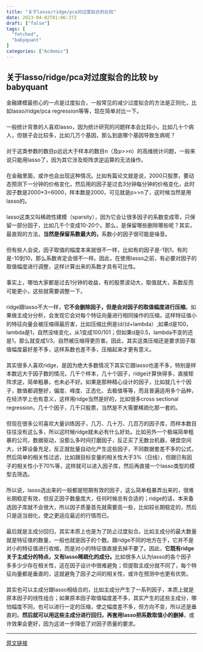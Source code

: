```yaml
---
title: "关于lasso/ridge/pca对过度拟合的比较"
date: 2023-04-02T01:06:37Z
draft: ["false"]
tags: [
  "fetched",
  "babyquant"
]
categories: ["Acdemic"]
---
```

关于lasso/ridge/pca对过度拟合的比较 by babyquant
------
<div class="Post-RichTextContainer"><style data-emotion-css="1yuhvjn">.css-1yuhvjn{margin-top:16px;}</style><div class="css-1yuhvjn"><style data-emotion-css="376mun">.css-376mun{position:relative;display:inline;}</style><div class="css-376mun"><style data-emotion-css="1hhle02">.css-1hhle02 .FileLinkCard{-webkit-align-items:center;-webkit-box-align:center;-ms-flex-align:center;align-items:center;background-color:rgba(246,246,246,0.88);border-radius:12px;box-sizing:border-box;display:-webkit-box;display:-webkit-flex;display:-ms-flexbox;display:flex;margin:1em auto;max-width:100%;overflow:hidden;padding:12px;position:relative;width:390px;}.css-1hhle02 .FileLinkCard-icon{-webkit-flex-shrink:0;-ms-flex-negative:0;flex-shrink:0;height:30px;width:30px;}.css-1hhle02 .FileLinkCard-info{margin-left:12px;}.css-1hhle02 .FileLinkCard-name{color:#121212;font-size:15px;font-weight:500;line-height:21px;display:-webkit-box;text-overflow:ellipsis;overflow:hidden;-webkit-box-orient:vertical;-webkit-line-clamp:2;}.css-1hhle02 .FileLinkCard-meta{color:#999999;font-size:12px;display:-webkit-box;display:-webkit-flex;display:-ms-flexbox;display:flex;line-height:14px;margin-top:5px;}.css-1hhle02 .FileLinkCard-source{white-space:pre;}.css-1hhle02 img[data-uncomfortable]{content:url(data:image/svg+xml,%3Csvg%20xmlns%3D%22http%3A%2F%2Fwww.w3.org%2F2000%2Fsvg%22%20viewBox%3D%220%200%20344.88888888888886%20194%22%3E%3CforeignObject%20width%3D%22344.88888888888886%22%20height%3D%22194%22%3E%0A%20%20%20%20%20%20%3Cdiv%20xmlns%3D%22http%3A%2F%2Fwww.w3.org%2F1999%2Fxhtml%22%20style%3D%22font-size%3A%2013px%3B%20font-family%3A%20-apple-system%2C%20BlinkMacSystemFont%2C%20Microsoft%20YaHei%2C%20sans-serif%3B%20color%3A%20%23fff%3B%20width%3A100%25%3B%20height%3A194px%3B%22%3E%0A%20%20%20%20%20%20%20%20%3Cdiv%20style%3D%22display%3A%20flex%3B%20flex-direction%3A%20column%3B%20align-items%3A%20center%3B%20justify-content%3A%20center%3B%20height%3A%20100%25%3B%22%3E%0A%20%20%20%20%20%20%20%20%20%20%3Csvg%20xmlns%3D%22http%3A%2F%2Fwww.w3.org%2F2000%2Fsvg%22%20width%3D%2218%22%20height%3D%2218%22%20viewBox%3D%220%200%2016%2016%22%20fill%3D%22currentColor%22%3E%3Cpath%20d%3D%22M8%203.65a7%207%200%2000-1.353.128.65.65%200%2011-.25-1.275A8.3%208.3%200%20018%202.35c2.387%200%204.172.954%205.357%202.125C14.511%205.615%2015.15%207.022%2015.15%208c0%20.621-.257%201.391-.699%202.134a7.076%207.076%200%2001-1.403%201.68l.495.46a.65.65%200%2011-.886.951l-.998-.929a.645.645%200%2001-.104-.097L9.73%2010.501a.647.647%200%2001-.29.301%203.15%203.15%200%2001-4.313-4.094.647.647%200%2001.234-.275L3.908%205.08a5.774%205.774%200%2000-1.283%201.522C2.282%207.198%202.15%207.707%202.15%208c0%20.522.41%201.616%201.407%202.6.965.954%202.43%201.75%204.443%201.75.468%200%20.905-.043%201.311-.12a.65.65%200%2001.243%201.277A8.322%208.322%200%20018%2013.65c-2.387%200-4.172-.954-5.357-2.125C1.49%2010.385.85%208.978.85%208c0-.598.238-1.333.648-2.046A7.054%207.054%200%20012.95%204.188l-.547-.509a.65.65%200%2011.886-.951l8.8%208.194a5.793%205.793%200%20001.244-1.453c.372-.624.516-1.163.516-1.469%200-.522-.41-1.616-1.407-2.6-.965-.954-2.43-1.75-4.443-1.75zM6.29%207.296a1.85%201.85%200%20002.534%202.36l-2.535-2.36zM8%204.85a.65.65%200%20100%201.3%201.85%201.85%200%20011.843%201.694.65.65%200%20101.296-.11A3.15%203.15%200%20008%204.85z%22%20fill-rule%3D%22evenodd%22%20clip-rule%3D%22evenodd%22%3E%3C%2Fpath%3E%3C%2Fsvg%3E%0A%20%20%20%20%20%20%20%20%20%20%3Cdiv%20style%3D%22margin%3A%20.6em%200%201.2em%22%3E%E8%AF%A5%E5%9B%BE%E7%89%87%E6%9C%89%E5%8F%AF%E8%83%BD%E4%BC%9A%E5%BC%95%E8%B5%B7%E4%B8%8D%E9%80%82%3C%2Fdiv%3E%0A%20%20%20%20%20%20%20%20%20%20%3Cbutton%20style%3D%22padding%3A%204px%201em%3B%20font-size%3A%201.1em%3B%20color%3A%20inherit%3B%20background%3A%20none%3B%20border%3A%201px%20solid%20rgba%28255%2C255%2C255%2C.5%29%3B%20border-radius%3A%209999px%3B%22%3E%E7%BB%A7%E7%BB%AD%E6%9F%A5%E7%9C%8B%3C%2Fbutton%3E%0A%20%20%20%20%20%20%20%20%3C%2Fdiv%3E%0A%20%20%20%20%20%20%3C%2Fdiv%3E%0A%20%20%20%20%3C%2FforeignObject%3E%3C%2Fsvg%3E);width:100%;height:194px;background:url(https://pic1.zhimg.com/v2-cf70d0759d787c70091857151c1cad4a.jpeg) no-repeat rgba(191,191,191,0.7);background-size:cover;cursor:pointer!important;}</style><style data-emotion-css="1wr1m8">.css-1wr1m8 .LinkCard.new{position:relative;display:-webkit-box;display:-webkit-flex;display:-ms-flexbox;display:flex;box-sizing:border-box;-webkit-flex-direction:row;-ms-flex-direction:row;flex-direction:row;-webkit-align-items:center;-webkit-box-align:center;-ms-flex-align:center;align-items:center;width:390px;min-height:84px;border-radius:8px;max-width:100%;overflow:hidden;margin:16px auto;padding:12px 12px 9px 12px;background-color:#F6F6F6;}.css-1wr1m8 .LinkCard.new,.css-1wr1m8 .LinkCard.new:hover{-webkit-text-decoration:none;text-decoration:none;border:none !important;color:inherit !important;}.css-1wr1m8 .LinkCard.new .LinkCard-contents{display:block;-webkit-flex:1 1 auto;-ms-flex:1 1 auto;flex:1 1 auto;position:relative;}.css-1wr1m8 .LinkCard.new .LinkCard-contents .loading{height:14px;background:#EBEBEB;border-radius:7px;}.css-1wr1m8 .LinkCard.new .LinkCard-contents.withTitle{margin-bottom:3px;}.css-1wr1m8 .LinkCard.new .LinkCard-title{display:-webkit-box;font-size:15px;font-weight:500;line-height:1.4;margin-bottom:2px;color:#121212;text-overflow:ellipsis;overflow:hidden;-webkit-box-orient:vertical;-webkit-line-clamp:1;}.css-1wr1m8 .LinkCard.new .LinkCard-title.two-line{line-height:20px;display:-webkit-box;text-overflow:ellipsis;overflow:hidden;-webkit-box-orient:vertical;-webkit-line-clamp:2;}.css-1wr1m8 .LinkCard.new .LinkCard-title.loading{margin-bottom:8px;width:80%;}.css-1wr1m8 .LinkCard.new .LinkCard-title.loading.withTitle{margin-bottom:6px;}.css-1wr1m8 .LinkCard.new .LinkCard-title.loadingTitle{margin-bottom:5px;}.css-1wr1m8 .LinkCard.new .LinkCard-excerpt{display:-webkit-box;text-overflow:ellipsis;font-size:13px;line-height:18px;color:#999999;margin-bottom:4px;overflow:hidden;-webkit-box-orient:vertical;-webkit-line-clamp:1;}.css-1wr1m8 .LinkCard.new .LinkCard-excerpt .LinkCard-author{color:#444444;}.css-1wr1m8 .LinkCard.new .LinkCard-desc{display:-webkit-box;font-size:13px;height:18px;line-height:18px;color:#999999;word-break:break-all;text-overflow:ellipsis;overflow:hidden;-webkit-box-orient:vertical;-webkit-line-clamp:1;}.css-1wr1m8 .LinkCard.new .LinkCard-desc .LinkCard-tag,.css-1wr1m8 .LinkCard.new .LinkCard-desc .tag{display:inline-block;font-size:11px;margin-left:8px;padding:0 4px;border-radius:3px;background:rgba(211,211,211,0.3);}.css-1wr1m8 .LinkCard.new .LinkCard-desc.loading{width:40%;}.css-1wr1m8 .LinkCard.new .LinkCard-desc svg{margin-right:2px;}.css-1wr1m8 .LinkCard.new .LinkCard-image{-webkit-flex:0 0 auto;-ms-flex:0 0 auto;flex:0 0 auto;background-color:#EBEBEB;background-size:cover;background-position:center;position:relative;display:block;width:60px;height:60px;margin-left:20px;object-fit:cover;border-radius:inherit;overflow:hidden;}.css-1wr1m8 .LinkCard.new .LinkCard-image.LinkCard-image--default{display:-webkit-box;display:-webkit-flex;display:-ms-flexbox;display:flex;-webkit-align-items:center;-webkit-box-align:center;-ms-flex-align:center;align-items:center;-webkit-box-pack:center;-webkit-justify-content:center;-ms-flex-pack:center;justify-content:center;background-color:#EBEBEB;color:#D3D3D3;}.css-1wr1m8 .LinkCard.new .LinkCard-image.LinkCard-image--default svg{color:#999999;}.css-1wr1m8 .LinkCard.new .LinkCard-image img{width:100%;height:100%;object-fit:cover;}.css-1wr1m8 .LinkCard.new .LinkCard-image .LinkCard-image--video{display:-webkit-box;display:-webkit-flex;display:-ms-flexbox;display:flex;-webkit-align-items:center;-webkit-box-align:center;-ms-flex-align:center;align-items:center;-webkit-box-pack:center;-webkit-justify-content:center;-ms-flex-pack:center;justify-content:center;position:absolute;top:50%;left:50%;-webkit-transform:translateX(-50%) translateY(-50%);-ms-transform:translateX(-50%) translateY(-50%);transform:translateX(-50%) translateY(-50%);width:24px;height:24px;border-radius:12px;background:rgba(255,255,255,0.9);pointer-events:none;}.css-1wr1m8 .LinkCard.new .LinkCard-image .LinkCard-image--video svg{color:#444444;}.css-1wr1m8 .LinkCard.new .LinkCard-richText .text{color:#444444;}.css-1wr1m8 .LinkCard.new .LinkCard-richText .bold{font-weight:600;}.css-1wr1m8 .LinkCard.new .LinkCard-richText .tag{margin-left:4px;}.css-1wr1m8 .LinkCard.old{position:relative;display:block;margin:1em auto;width:390px;box-sizing:border-box;border-radius:12px;max-width:100%;overflow:hidden;}.css-1wr1m8 .LinkCard.old,.css-1wr1m8 .LinkCard.old:hover{-webkit-text-decoration:none;text-decoration:none;border:none !important;color:inherit !important;}.css-1wr1m8 .LinkCard-ecommerceLoadingCard{position:relative;display:-webkit-box;display:-webkit-flex;display:-ms-flexbox;display:flex;-webkit-align-items:center;-webkit-box-align:center;-ms-flex-align:center;align-items:center;-webkit-box-pack:justify;-webkit-justify-content:space-between;-ms-flex-pack:justify;justify-content:space-between;padding:12px;border-radius:inherit;height:80px;box-sizing:border-box;background:rgba(246,246,246,0.88);color:#D3D3D3;}.css-1wr1m8 .LinkCard-ecommerceLoadingCardAvatarWrapper{width:60px;height:60px;background:#EBEBEB;display:-webkit-box;display:-webkit-flex;display:-ms-flexbox;display:flex;-webkit-align-items:center;-webkit-box-align:center;-ms-flex-align:center;align-items:center;-webkit-box-pack:center;-webkit-justify-content:center;-ms-flex-pack:center;justify-content:center;border-radius:6px;margin-right:10px;}.css-1wr1m8 .LinkCard-ecommerceLoadingCardNetwork{width:20px;height:20px;}.css-1wr1m8 .LinkCard-ecommerceLoadingCardLoadingbar{height:60px;-webkit-flex:1;-ms-flex:1;flex:1;display:-webkit-box;display:-webkit-flex;display:-ms-flexbox;display:flex;-webkit-flex-direction:column;-ms-flex-direction:column;flex-direction:column;}.css-1wr1m8 .LinkCard-ecommerceLoadingCardLoadingbar span{height:16px;display:inline-block;background:#EBEBEB;}.css-1wr1m8 .LinkCard-ecommerceLoadingCardLoadingbar span:nth-of-type(1){width:60px;margin-bottom:4px;}.css-1wr1m8 .LinkCard-ecommerceLoadingCardLoadingbar span:nth-of-type(2){width:127px;}</style><style data-emotion-css="1dnyyvy">.css-1dnyyvy .LinkCard.old{position:relative;display:block;margin:1em auto;width:390px;box-sizing:border-box;border-radius:12px;max-width:100%;overflow:hidden;}.css-1dnyyvy .LinkCard.old,.css-1dnyyvy .LinkCard.old:hover{-webkit-text-decoration:none;text-decoration:none;border:none !important;color:inherit !important;}.css-1dnyyvy .LinkCard-ecommerceLoadingCard{position:relative;display:-webkit-box;display:-webkit-flex;display:-ms-flexbox;display:flex;-webkit-align-items:center;-webkit-box-align:center;-ms-flex-align:center;align-items:center;-webkit-box-pack:justify;-webkit-justify-content:space-between;-ms-flex-pack:justify;justify-content:space-between;padding:12px;border-radius:inherit;height:80px;box-sizing:border-box;background:rgba(246,246,246,0.88);color:#D3D3D3;}.css-1dnyyvy .LinkCard-ecommerceLoadingCardAvatarWrapper{width:60px;height:60px;background:#EBEBEB;display:-webkit-box;display:-webkit-flex;display:-ms-flexbox;display:flex;-webkit-align-items:center;-webkit-box-align:center;-ms-flex-align:center;align-items:center;-webkit-box-pack:center;-webkit-justify-content:center;-ms-flex-pack:center;justify-content:center;border-radius:6px;margin-right:10px;}.css-1dnyyvy .LinkCard-ecommerceLoadingCardNetwork{width:20px;height:20px;}.css-1dnyyvy .LinkCard-ecommerceLoadingCardLoadingbar{height:60px;-webkit-flex:1;-ms-flex:1;flex:1;display:-webkit-box;display:-webkit-flex;display:-ms-flexbox;display:flex;-webkit-flex-direction:column;-ms-flex-direction:column;flex-direction:column;}.css-1dnyyvy .LinkCard-ecommerceLoadingCardLoadingbar span{height:16px;display:inline-block;background:#EBEBEB;}.css-1dnyyvy .LinkCard-ecommerceLoadingCardLoadingbar span:nth-of-type(1){width:60px;margin-bottom:4px;}.css-1dnyyvy .LinkCard-ecommerceLoadingCardLoadingbar span:nth-of-type(2){width:127px;}.css-1dnyyvy .LinkCard.new{position:relative;display:-webkit-box;display:-webkit-flex;display:-ms-flexbox;display:flex;box-sizing:border-box;-webkit-flex-direction:row;-ms-flex-direction:row;flex-direction:row;-webkit-align-items:center;-webkit-box-align:center;-ms-flex-align:center;align-items:center;width:390px;min-height:84px;border-radius:8px;max-width:100%;overflow:hidden;margin:16px auto;padding:12px 12px 9px 12px;background-color:#F6F6F6;}.css-1dnyyvy .LinkCard.new,.css-1dnyyvy .LinkCard.new:hover{-webkit-text-decoration:none;text-decoration:none;border:none !important;color:inherit !important;}.css-1dnyyvy .LinkCard.new .LinkCard-contents{display:block;-webkit-flex:1 1 auto;-ms-flex:1 1 auto;flex:1 1 auto;position:relative;}.css-1dnyyvy .LinkCard.new .LinkCard-contents .loading{height:14px;background:#EBEBEB;border-radius:7px;}.css-1dnyyvy .LinkCard.new .LinkCard-contents.withTitle{margin-bottom:3px;}.css-1dnyyvy .LinkCard.new .LinkCard-title{display:-webkit-box;font-size:15px;font-weight:500;line-height:1.4;margin-bottom:2px;color:#121212;text-overflow:ellipsis;overflow:hidden;-webkit-box-orient:vertical;-webkit-line-clamp:1;}.css-1dnyyvy .LinkCard.new .LinkCard-title.two-line{line-height:20px;display:-webkit-box;text-overflow:ellipsis;overflow:hidden;-webkit-box-orient:vertical;-webkit-line-clamp:2;}.css-1dnyyvy .LinkCard.new .LinkCard-title.loading{margin-bottom:8px;width:80%;}.css-1dnyyvy .LinkCard.new .LinkCard-title.loading.withTitle{margin-bottom:6px;}.css-1dnyyvy .LinkCard.new .LinkCard-title.loadingTitle{margin-bottom:5px;}.css-1dnyyvy .LinkCard.new .LinkCard-excerpt{display:-webkit-box;text-overflow:ellipsis;font-size:13px;line-height:18px;color:#999999;margin-bottom:4px;overflow:hidden;-webkit-box-orient:vertical;-webkit-line-clamp:1;}.css-1dnyyvy .LinkCard.new .LinkCard-excerpt .LinkCard-author{color:#444444;}.css-1dnyyvy .LinkCard.new .LinkCard-desc{display:-webkit-box;font-size:13px;height:18px;line-height:18px;color:#999999;word-break:break-all;text-overflow:ellipsis;overflow:hidden;-webkit-box-orient:vertical;-webkit-line-clamp:1;}.css-1dnyyvy .LinkCard.new .LinkCard-desc .LinkCard-tag,.css-1dnyyvy .LinkCard.new .LinkCard-desc .tag{display:inline-block;font-size:11px;margin-left:8px;padding:0 4px;border-radius:3px;background:rgba(211,211,211,0.3);}.css-1dnyyvy .LinkCard.new .LinkCard-desc.loading{width:40%;}.css-1dnyyvy .LinkCard.new .LinkCard-desc svg{margin-right:2px;}.css-1dnyyvy .LinkCard.new .LinkCard-image{-webkit-flex:0 0 auto;-ms-flex:0 0 auto;flex:0 0 auto;background-color:#EBEBEB;background-size:cover;background-position:center;position:relative;display:block;width:60px;height:60px;margin-left:20px;object-fit:cover;border-radius:inherit;overflow:hidden;}.css-1dnyyvy .LinkCard.new .LinkCard-image.LinkCard-image--default{display:-webkit-box;display:-webkit-flex;display:-ms-flexbox;display:flex;-webkit-align-items:center;-webkit-box-align:center;-ms-flex-align:center;align-items:center;-webkit-box-pack:center;-webkit-justify-content:center;-ms-flex-pack:center;justify-content:center;background-color:#EBEBEB;color:#D3D3D3;}.css-1dnyyvy .LinkCard.new .LinkCard-image.LinkCard-image--default svg{color:#999999;}.css-1dnyyvy .LinkCard.new .LinkCard-image img{width:100%;height:100%;object-fit:cover;}.css-1dnyyvy .LinkCard.new .LinkCard-image .LinkCard-image--video{display:-webkit-box;display:-webkit-flex;display:-ms-flexbox;display:flex;-webkit-align-items:center;-webkit-box-align:center;-ms-flex-align:center;align-items:center;-webkit-box-pack:center;-webkit-justify-content:center;-ms-flex-pack:center;justify-content:center;position:absolute;top:50%;left:50%;-webkit-transform:translateX(-50%) translateY(-50%);-ms-transform:translateX(-50%) translateY(-50%);transform:translateX(-50%) translateY(-50%);width:24px;height:24px;border-radius:12px;background:rgba(255,255,255,0.9);pointer-events:none;}.css-1dnyyvy .LinkCard.new .LinkCard-image .LinkCard-image--video svg{color:#444444;}.css-1dnyyvy .LinkCard.new .LinkCard-richText .text{color:#444444;}.css-1dnyyvy .LinkCard.new .LinkCard-richText .bold{font-weight:600;}.css-1dnyyvy .LinkCard.new .LinkCard-richText .tag{margin-left:4px;}.css-1dnyyvy .FileLinkCard{-webkit-align-items:center;-webkit-box-align:center;-ms-flex-align:center;align-items:center;background-color:rgba(246,246,246,0.88);border-radius:12px;box-sizing:border-box;display:-webkit-box;display:-webkit-flex;display:-ms-flexbox;display:flex;margin:1em auto;max-width:100%;overflow:hidden;padding:12px;position:relative;width:390px;}.css-1dnyyvy .FileLinkCard-icon{-webkit-flex-shrink:0;-ms-flex-negative:0;flex-shrink:0;height:30px;width:30px;}.css-1dnyyvy .FileLinkCard-info{margin-left:12px;}.css-1dnyyvy .FileLinkCard-name{color:#121212;font-size:15px;font-weight:500;line-height:21px;display:-webkit-box;text-overflow:ellipsis;overflow:hidden;-webkit-box-orient:vertical;-webkit-line-clamp:2;}.css-1dnyyvy .FileLinkCard-meta{color:#999999;font-size:12px;display:-webkit-box;display:-webkit-flex;display:-ms-flexbox;display:flex;line-height:14px;margin-top:5px;}.css-1dnyyvy .FileLinkCard-source{white-space:pre;}.css-1dnyyvy img[data-uncomfortable]{content:url(data:image/svg+xml,%3Csvg%20xmlns%3D%22http%3A%2F%2Fwww.w3.org%2F2000%2Fsvg%22%20viewBox%3D%220%200%20344.88888888888886%20194%22%3E%3CforeignObject%20width%3D%22344.88888888888886%22%20height%3D%22194%22%3E%0A%20%20%20%20%20%20%3Cdiv%20xmlns%3D%22http%3A%2F%2Fwww.w3.org%2F1999%2Fxhtml%22%20style%3D%22font-size%3A%2013px%3B%20font-family%3A%20-apple-system%2C%20BlinkMacSystemFont%2C%20Microsoft%20YaHei%2C%20sans-serif%3B%20color%3A%20%23fff%3B%20width%3A100%25%3B%20height%3A194px%3B%22%3E%0A%20%20%20%20%20%20%20%20%3Cdiv%20style%3D%22display%3A%20flex%3B%20flex-direction%3A%20column%3B%20align-items%3A%20center%3B%20justify-content%3A%20center%3B%20height%3A%20100%25%3B%22%3E%0A%20%20%20%20%20%20%20%20%20%20%3Csvg%20xmlns%3D%22http%3A%2F%2Fwww.w3.org%2F2000%2Fsvg%22%20width%3D%2218%22%20height%3D%2218%22%20viewBox%3D%220%200%2016%2016%22%20fill%3D%22currentColor%22%3E%3Cpath%20d%3D%22M8%203.65a7%207%200%2000-1.353.128.65.65%200%2011-.25-1.275A8.3%208.3%200%20018%202.35c2.387%200%204.172.954%205.357%202.125C14.511%205.615%2015.15%207.022%2015.15%208c0%20.621-.257%201.391-.699%202.134a7.076%207.076%200%2001-1.403%201.68l.495.46a.65.65%200%2011-.886.951l-.998-.929a.645.645%200%2001-.104-.097L9.73%2010.501a.647.647%200%2001-.29.301%203.15%203.15%200%2001-4.313-4.094.647.647%200%2001.234-.275L3.908%205.08a5.774%205.774%200%2000-1.283%201.522C2.282%207.198%202.15%207.707%202.15%208c0%20.522.41%201.616%201.407%202.6.965.954%202.43%201.75%204.443%201.75.468%200%20.905-.043%201.311-.12a.65.65%200%2001.243%201.277A8.322%208.322%200%20018%2013.65c-2.387%200-4.172-.954-5.357-2.125C1.49%2010.385.85%208.978.85%208c0-.598.238-1.333.648-2.046A7.054%207.054%200%20012.95%204.188l-.547-.509a.65.65%200%2011.886-.951l8.8%208.194a5.793%205.793%200%20001.244-1.453c.372-.624.516-1.163.516-1.469%200-.522-.41-1.616-1.407-2.6-.965-.954-2.43-1.75-4.443-1.75zM6.29%207.296a1.85%201.85%200%20002.534%202.36l-2.535-2.36zM8%204.85a.65.65%200%20100%201.3%201.85%201.85%200%20011.843%201.694.65.65%200%20101.296-.11A3.15%203.15%200%20008%204.85z%22%20fill-rule%3D%22evenodd%22%20clip-rule%3D%22evenodd%22%3E%3C%2Fpath%3E%3C%2Fsvg%3E%0A%20%20%20%20%20%20%20%20%20%20%3Cdiv%20style%3D%22margin%3A%20.6em%200%201.2em%22%3E%E8%AF%A5%E5%9B%BE%E7%89%87%E6%9C%89%E5%8F%AF%E8%83%BD%E4%BC%9A%E5%BC%95%E8%B5%B7%E4%B8%8D%E9%80%82%3C%2Fdiv%3E%0A%20%20%20%20%20%20%20%20%20%20%3Cbutton%20style%3D%22padding%3A%204px%201em%3B%20font-size%3A%201.1em%3B%20color%3A%20inherit%3B%20background%3A%20none%3B%20border%3A%201px%20solid%20rgba%28255%2C255%2C255%2C.5%29%3B%20border-radius%3A%209999px%3B%22%3E%E7%BB%A7%E7%BB%AD%E6%9F%A5%E7%9C%8B%3C%2Fbutton%3E%0A%20%20%20%20%20%20%20%20%3C%2Fdiv%3E%0A%20%20%20%20%20%20%3C%2Fdiv%3E%0A%20%20%20%20%3C%2FforeignObject%3E%3C%2Fsvg%3E);width:100%;height:194px;background:url(https://pic1.zhimg.com/v2-cf70d0759d787c70091857151c1cad4a.jpeg) no-repeat rgba(191,191,191,0.7);background-size:cover;cursor:pointer!important;}</style><style data-emotion-css="1g0fqss animation-1yvu044">.css-1g0fqss{word-break:break-word;line-height:1.6;}.css-1g0fqss > [data-first-child]{margin-top:0;}.css-1g0fqss > :last-child{margin-bottom:0;}.css-1g0fqss h1,.css-1g0fqss h2{clear:left;margin-top:calc((1.4em * 2) / 1.2);margin-bottom:calc(1.4em / 1.2);font-size:1.2em;line-height:1.5;font-weight:600;}.css-1g0fqss h3,.css-1g0fqss h4,.css-1g0fqss h5,.css-1g0fqss h6{clear:left;margin-top:calc((1.4em * 1.5) / 1.1);margin-bottom:calc(1.4em / 1.1);font-size:1.1em;line-height:1.5;font-weight:600;}.css-1g0fqss u{-webkit-text-decoration:none;text-decoration:none;border-bottom:1px solid #444444;}.css-1g0fqss b{font-weight:600;}.css-1g0fqss sup{font-size:0.8em;}.css-1g0fqss sup[data-draft-type='reference']{color:#175199;}.css-1g0fqss a:focus{outline:none;-webkit-transition:box-shadow 0.3s;transition:box-shadow 0.3s;}html[data-focus-visible] .css-1g0fqss a:focus{box-shadow:0 0 0 2px #FFFFFF,0 0 0 4px rgba(5,109,232,0.3);}.css-1g0fqss a.ztext-link,.css-1g0fqss a.internal,.css-1g0fqss a.external{-webkit-text-decoration:none;text-decoration:none;cursor:pointer;border-bottom:1px solid #808080;}.css-1g0fqss a.ztext-link:hover,.css-1g0fqss a.internal:hover,.css-1g0fqss a.external:hover{color:#175199;border-bottom:1px solid #175199;}.css-1g0fqss a.ztext-link > .ellipsis::after,.css-1g0fqss a.internal > .ellipsis::after,.css-1g0fqss a.external > .ellipsis::after{content:'...';}.css-1g0fqss a.ztext-link > .invisible,.css-1g0fqss a.internal > .invisible,.css-1g0fqss a.external > .invisible{font:0/0 a;color:transparent;text-shadow:none;background-color:transparent;}.css-1g0fqss a.ztext-link u,.css-1g0fqss a.internal u,.css-1g0fqss a.external u{border:none;}.css-1g0fqss a.member_mention{color:#175199;}.css-1g0fqss a.member_mention:hover{border-bottom:1px solid #175199;}.css-1g0fqss a.UserLink-link{color:#175199;}.css-1g0fqss a.UserLink-link:hover{border-bottom:1px solid #175199;}.css-1g0fqss p{margin:1.4em 0;}.css-1g0fqss p.ztext-empty-paragraph{margin:calc((2.8em- (1.4em * 2 + 1.6em)) / 2) 0;}.css-1g0fqss p.ztext-empty-paragraph + .ztext-empty-paragraph{margin:1.4em 0;}.css-1g0fqss hr{margin:4em auto;width:240px;max-width:100%;border:none;border-top:1px solid #D3D3D3;}.css-1g0fqss img[eeimg]{max-width:100%;vertical-align:middle;}.css-1g0fqss img[eeimg="1"]{margin:0 3px;max-width:calc(100% - 6px);display:inline-block;}.css-1g0fqss img[eeimg="2"]{margin:1.4em auto;display:block;}.css-1g0fqss blockquote{margin:1.4em 0;padding-left:1em;color:#646464;border-left:3px solid #D3D3D3;}.css-1g0fqss ol,.css-1g0fqss ul{margin:1.4em 0;padding:0;width:100%;}.css-1g0fqss ol ol,.css-1g0fqss ul ol,.css-1g0fqss ol ul,.css-1g0fqss ul ul{margin:0;}.css-1g0fqss ol li::before,.css-1g0fqss ul li::before{width:1em;}.css-1g0fqss ol > ol,.css-1g0fqss ul > ol,.css-1g0fqss ol > ul,.css-1g0fqss ul > ul{display:table-row;}.css-1g0fqss ol > ol::before,.css-1g0fqss ul > ol::before,.css-1g0fqss ol > ul::before,.css-1g0fqss ul > ul::before{display:table-cell;content:'';}.css-1g0fqss ul{display:table;}.css-1g0fqss ul>li{display:table-row;list-style:none;}.css-1g0fqss ul>li::before{display:table-cell;content:'•  ';white-space:pre;}.css-1g0fqss ol{display:table;counter-reset:ol;}.css-1g0fqss ol > li{display:table-row;list-style:none;}.css-1g0fqss ol > li::before{display:table-cell;text-align:right;counter-increment:ol;content:counter(ol) '. ';white-space:pre;}.css-1g0fqss ol ol{counter-reset:ol2;}.css-1g0fqss ol ol li::before{counter-increment:ol2;content:counter(ol2) '. ';}.css-1g0fqss ol ol ol{counter-reset:ol3;}.css-1g0fqss ol ol ol li::before{counter-increment:ol3;content:counter(ol3) '. ';}.css-1g0fqss ol ol ol ol{counter-reset:ol4;}.css-1g0fqss ol ol ol ol li::before{counter-increment:ol4;content:counter(ol4) '. ';}.css-1g0fqss figure{margin:1.4em 0;}.css-1g0fqss figure .content_image,.css-1g0fqss figure .origin_image{margin:0 auto;}.css-1g0fqss figure figcaption{margin-top:calc(0.6em / 0.9);padding:0 1em;font-size:0.9em;line-height:1.5;text-align:center;color:#999999;}.css-1g0fqss figure + figure{margin-top:calc(1.4em * 1.6);}.css-1g0fqss figure[data-size='small'],.css-1g0fqss figure:not([data-size]) > [data-size='small']{clear:both;}.css-1g0fqss figure[data-size='left'],.css-1g0fqss figure:not([data-size]) > [data-size='left']{float:left;margin:0 20px 20px 0;max-width:33%;}.css-1g0fqss figure[data-size='right'],.css-1g0fqss figure:not([data-size]) > [data-size='right']{float:right;margin:0 0 20px 20px;max-width:33%;}.css-1g0fqss figure[data-size='collapse']{margin-bottom:0;}.css-1g0fqss figure[data-size='collapse'] + figure{margin-top:0;}.css-1g0fqss .content_image,.css-1g0fqss .origin_image{display:block;max-width:100%;height:auto;margin:1.4em auto;}.css-1g0fqss .content_image[data-size='small'],.css-1g0fqss .origin_image[data-size='small']{max-width:40%;}.css-1g0fqss .content_image.zh-lightbox-thumb,.css-1g0fqss .origin_image.zh-lightbox-thumb{cursor:-webkit-zoom-in;cursor:-moz-zoom-in;cursor:zoom-in;}.css-1g0fqss code{margin:0 2px;padding:3px 4px;border-radius:3px;font-family:Menlo,Monaco,Consolas,'Andale Mono','lucida console','Courier New',monospace;font-size:0.9em;background-color:#F6F6F6;}.css-1g0fqss pre{margin:1.4em 0;padding:calc(0.8em / 0.9);font-size:0.9em;word-break:initial;word-wrap:initial;white-space:pre;overflow:auto;-webkit-overflow-scrolling:touch;background:#F6F6F6;border-radius:4px;}.css-1g0fqss pre code{margin:0;padding:0;font-size:inherit;border-radius:0;background-color:inherit;}.css-1g0fqss li pre{white-space:pre-wrap;}.css-1g0fqss table[data-draft-type='table']{border-collapse:collapse;font-size:15px;margin:1.4em auto;max-width:100%;table-layout:fixed;text-align:left;width:100%;}.css-1g0fqss table[data-draft-type='table'][data-size='small']{min-width:260px;width:40%;}.css-1g0fqss table[data-draft-type='table'][data-row-style='striped'] tr:nth-of-type(2n + 1){background:#F6F6F6;}.css-1g0fqss table[data-draft-type='table'] td,.css-1g0fqss table[data-draft-type='table'] th{border:1px solid #D3D3D3;line-height:24px;height:24px;padding:3px 12px;}.css-1g0fqss table[data-draft-type='table'] th{background:#EBEBEB;color:#121212;font-weight:500;}.css-1g0fqss .video-box,.css-1g0fqss .link-box{position:relative;display:-webkit-box;display:-webkit-flex;display:-ms-flexbox;display:flex;-webkit-box-pack:justify;-webkit-justify-content:space-between;-ms-flex-pack:justify;justify-content:space-between;margin:1.4em 0;overflow:auto;white-space:normal;cursor:pointer;border:solid 1px #EBEBEB;border-radius:4px;}.css-1g0fqss .lazy[data-lazy-status]{background-color:#F6F6F6;}.css-1g0fqss .lazy[data-lazy-status="ok"]{background-color:transparent;-webkit-animation:animation-1yvu044 0.5s ease-in;animation:animation-1yvu044 0.5s ease-in;}.css-1g0fqss .highlight{margin:1em 0;}.css-1g0fqss .highlight pre{margin:0;}.css-1g0fqss .highlight .hll{background-color:#FDFDFD;}.css-1g0fqss .highlight .c{font-style:italic;color:#999999;}.css-1g0fqss .highlight .err{color:#F1403C;}.css-1g0fqss .highlight .k{font-weight:600;}.css-1g0fqss .highlight .o{font-weight:600;}.css-1g0fqss .highlight .cm{font-style:italic;color:#999999;}.css-1g0fqss .highlight .cp{font-weight:600;color:#999999;}.css-1g0fqss .highlight .c1{font-style:italic;color:#999999;}.css-1g0fqss .highlight .cs{font-style:italic;font-weight:600;color:#999999;}.css-1g0fqss .highlight .gd{color:#FF3366;}.css-1g0fqss .highlight .ge{font-style:italic;}.css-1g0fqss .highlight .gr{color:#F1403C;}.css-1g0fqss .highlight .gh{color:#999999;}.css-1g0fqss .highlight .gi{color:#12b370;}.css-1g0fqss .highlight .go{color:#808080;}.css-1g0fqss .highlight .gp{color:#646464;}.css-1g0fqss .highlight .gs{font-weight:600;}.css-1g0fqss .highlight .gu{color:#999999;}.css-1g0fqss .highlight .gt{color:#F1403C;}.css-1g0fqss .highlight .kc{font-weight:600;}.css-1g0fqss .highlight .kd{font-weight:600;}.css-1g0fqss .highlight .kn{font-weight:600;}.css-1g0fqss .highlight .kp{font-weight:600;}.css-1g0fqss .highlight .kr{font-weight:600;}.css-1g0fqss .highlight .kt{font-weight:600;color:#175199;}.css-1g0fqss .highlight .m{color:#056DE8;}.css-1g0fqss .highlight .s{color:#F1403C;}.css-1g0fqss .highlight .na{color:#056DE8;}.css-1g0fqss .highlight .nb{color:#056DE8;}.css-1g0fqss .highlight .nc{font-weight:600;color:#175199;}.css-1g0fqss .highlight .no{color:#056DE8;}.css-1g0fqss .highlight .ni{color:#5555DD;}.css-1g0fqss .highlight .ne{font-weight:600;color:#F1403C;}.css-1g0fqss .highlight .nf{font-weight:600;color:#F1403C;}.css-1g0fqss .highlight .nn{color:#646464;}.css-1g0fqss .highlight .nt{color:#175199;}.css-1g0fqss .highlight .nv{color:#056DE8;}.css-1g0fqss .highlight .ow{font-weight:600;}.css-1g0fqss .highlight .w{color:#BFBFBF;}.css-1g0fqss .highlight .mf{color:#056DE8;}.css-1g0fqss .highlight .mh{color:#056DE8;}.css-1g0fqss .highlight .mi{color:#056DE8;}.css-1g0fqss .highlight .mo{color:#056DE8;}.css-1g0fqss .highlight .sb{color:#F1403C;}.css-1g0fqss .highlight .sc{color:#F1403C;}.css-1g0fqss .highlight .sd{color:#F1403C;}.css-1g0fqss .highlight .s2{color:#F1403C;}.css-1g0fqss .highlight .se{color:#F1403C;}.css-1g0fqss .highlight .sh{color:#F1403C;}.css-1g0fqss .highlight .si{color:#F1403C;}.css-1g0fqss .highlight .sx{color:#F1403C;}.css-1g0fqss .highlight .sr{color:#A5542F;}.css-1g0fqss .highlight .s1{color:#F1403C;}.css-1g0fqss .highlight .ss{color:#F1403C;}.css-1g0fqss .highlight .bp{color:#999999;}.css-1g0fqss .highlight .vc{color:#056DE8;}.css-1g0fqss .highlight .vg{color:#056DE8;}.css-1g0fqss .highlight .vi{color:#056DE8;}.css-1g0fqss .highlight .il{color:#056DE8;}.css-1g0fqss .highlight::-webkit-scrollbar{width:6px;height:6px;}.css-1g0fqss .highlight::-webkit-scrollbar-thumb:horizontal{background-color:rgba(18,18,18,0.5);border-radius:6px;}.css-1g0fqss .highlight::-webkit-scrollbar-thumb:horizontal:hover{background-color:rgba(18,18,18,0.6);}.css-1g0fqss .LinkCard.old{position:relative;display:block;margin:1em auto;width:390px;box-sizing:border-box;border-radius:12px;max-width:100%;overflow:hidden;}.css-1g0fqss .LinkCard.old,.css-1g0fqss .LinkCard.old:hover{-webkit-text-decoration:none;text-decoration:none;border:none !important;color:inherit !important;}.css-1g0fqss .LinkCard-ecommerceLoadingCard{position:relative;display:-webkit-box;display:-webkit-flex;display:-ms-flexbox;display:flex;-webkit-align-items:center;-webkit-box-align:center;-ms-flex-align:center;align-items:center;-webkit-box-pack:justify;-webkit-justify-content:space-between;-ms-flex-pack:justify;justify-content:space-between;padding:12px;border-radius:inherit;height:80px;box-sizing:border-box;background:rgba(246,246,246,0.88);color:#D3D3D3;}.css-1g0fqss .LinkCard-ecommerceLoadingCardAvatarWrapper{width:60px;height:60px;background:#EBEBEB;display:-webkit-box;display:-webkit-flex;display:-ms-flexbox;display:flex;-webkit-align-items:center;-webkit-box-align:center;-ms-flex-align:center;align-items:center;-webkit-box-pack:center;-webkit-justify-content:center;-ms-flex-pack:center;justify-content:center;border-radius:6px;margin-right:10px;}.css-1g0fqss .LinkCard-ecommerceLoadingCardNetwork{width:20px;height:20px;}.css-1g0fqss .LinkCard-ecommerceLoadingCardLoadingbar{height:60px;-webkit-flex:1;-ms-flex:1;flex:1;display:-webkit-box;display:-webkit-flex;display:-ms-flexbox;display:flex;-webkit-flex-direction:column;-ms-flex-direction:column;flex-direction:column;}.css-1g0fqss .LinkCard-ecommerceLoadingCardLoadingbar span{height:16px;display:inline-block;background:#EBEBEB;}.css-1g0fqss .LinkCard-ecommerceLoadingCardLoadingbar span:nth-of-type(1){width:60px;margin-bottom:4px;}.css-1g0fqss .LinkCard-ecommerceLoadingCardLoadingbar span:nth-of-type(2){width:127px;}.css-1g0fqss .LinkCard.new{position:relative;display:-webkit-box;display:-webkit-flex;display:-ms-flexbox;display:flex;box-sizing:border-box;-webkit-flex-direction:row;-ms-flex-direction:row;flex-direction:row;-webkit-align-items:center;-webkit-box-align:center;-ms-flex-align:center;align-items:center;width:390px;min-height:84px;border-radius:8px;max-width:100%;overflow:hidden;margin:16px auto;padding:12px 12px 9px 12px;background-color:#F6F6F6;}.css-1g0fqss .LinkCard.new,.css-1g0fqss .LinkCard.new:hover{-webkit-text-decoration:none;text-decoration:none;border:none !important;color:inherit !important;}.css-1g0fqss .LinkCard.new .LinkCard-contents{display:block;-webkit-flex:1 1 auto;-ms-flex:1 1 auto;flex:1 1 auto;position:relative;}.css-1g0fqss .LinkCard.new .LinkCard-contents .loading{height:14px;background:#EBEBEB;border-radius:7px;}.css-1g0fqss .LinkCard.new .LinkCard-contents.withTitle{margin-bottom:3px;}.css-1g0fqss .LinkCard.new .LinkCard-title{display:-webkit-box;font-size:15px;font-weight:500;line-height:1.4;margin-bottom:2px;color:#121212;text-overflow:ellipsis;overflow:hidden;-webkit-box-orient:vertical;-webkit-line-clamp:1;}.css-1g0fqss .LinkCard.new .LinkCard-title.two-line{line-height:20px;display:-webkit-box;text-overflow:ellipsis;overflow:hidden;-webkit-box-orient:vertical;-webkit-line-clamp:2;}.css-1g0fqss .LinkCard.new .LinkCard-title.loading{margin-bottom:8px;width:80%;}.css-1g0fqss .LinkCard.new .LinkCard-title.loading.withTitle{margin-bottom:6px;}.css-1g0fqss .LinkCard.new .LinkCard-title.loadingTitle{margin-bottom:5px;}.css-1g0fqss .LinkCard.new .LinkCard-excerpt{display:-webkit-box;text-overflow:ellipsis;font-size:13px;line-height:18px;color:#999999;margin-bottom:4px;overflow:hidden;-webkit-box-orient:vertical;-webkit-line-clamp:1;}.css-1g0fqss .LinkCard.new .LinkCard-excerpt .LinkCard-author{color:#444444;}.css-1g0fqss .LinkCard.new .LinkCard-desc{display:-webkit-box;font-size:13px;height:18px;line-height:18px;color:#999999;word-break:break-all;text-overflow:ellipsis;overflow:hidden;-webkit-box-orient:vertical;-webkit-line-clamp:1;}.css-1g0fqss .LinkCard.new .LinkCard-desc .LinkCard-tag,.css-1g0fqss .LinkCard.new .LinkCard-desc .tag{display:inline-block;font-size:11px;margin-left:8px;padding:0 4px;border-radius:3px;background:rgba(211,211,211,0.3);}.css-1g0fqss .LinkCard.new .LinkCard-desc.loading{width:40%;}.css-1g0fqss .LinkCard.new .LinkCard-desc svg{margin-right:2px;}.css-1g0fqss .LinkCard.new .LinkCard-image{-webkit-flex:0 0 auto;-ms-flex:0 0 auto;flex:0 0 auto;background-color:#EBEBEB;background-size:cover;background-position:center;position:relative;display:block;width:60px;height:60px;margin-left:20px;object-fit:cover;border-radius:inherit;overflow:hidden;}.css-1g0fqss .LinkCard.new .LinkCard-image.LinkCard-image--default{display:-webkit-box;display:-webkit-flex;display:-ms-flexbox;display:flex;-webkit-align-items:center;-webkit-box-align:center;-ms-flex-align:center;align-items:center;-webkit-box-pack:center;-webkit-justify-content:center;-ms-flex-pack:center;justify-content:center;background-color:#EBEBEB;color:#D3D3D3;}.css-1g0fqss .LinkCard.new .LinkCard-image.LinkCard-image--default svg{color:#999999;}.css-1g0fqss .LinkCard.new .LinkCard-image img{width:100%;height:100%;object-fit:cover;}.css-1g0fqss .LinkCard.new .LinkCard-image .LinkCard-image--video{display:-webkit-box;display:-webkit-flex;display:-ms-flexbox;display:flex;-webkit-align-items:center;-webkit-box-align:center;-ms-flex-align:center;align-items:center;-webkit-box-pack:center;-webkit-justify-content:center;-ms-flex-pack:center;justify-content:center;position:absolute;top:50%;left:50%;-webkit-transform:translateX(-50%) translateY(-50%);-ms-transform:translateX(-50%) translateY(-50%);transform:translateX(-50%) translateY(-50%);width:24px;height:24px;border-radius:12px;background:rgba(255,255,255,0.9);pointer-events:none;}.css-1g0fqss .LinkCard.new .LinkCard-image .LinkCard-image--video svg{color:#444444;}.css-1g0fqss .LinkCard.new .LinkCard-richText .text{color:#444444;}.css-1g0fqss .LinkCard.new .LinkCard-richText .bold{font-weight:600;}.css-1g0fqss .LinkCard.new .LinkCard-richText .tag{margin-left:4px;}.css-1g0fqss .FileLinkCard{-webkit-align-items:center;-webkit-box-align:center;-ms-flex-align:center;align-items:center;background-color:rgba(246,246,246,0.88);border-radius:12px;box-sizing:border-box;display:-webkit-box;display:-webkit-flex;display:-ms-flexbox;display:flex;margin:1em auto;max-width:100%;overflow:hidden;padding:12px;position:relative;width:390px;}.css-1g0fqss .FileLinkCard-icon{-webkit-flex-shrink:0;-ms-flex-negative:0;flex-shrink:0;height:30px;width:30px;}.css-1g0fqss .FileLinkCard-info{margin-left:12px;}.css-1g0fqss .FileLinkCard-name{color:#121212;font-size:15px;font-weight:500;line-height:21px;display:-webkit-box;text-overflow:ellipsis;overflow:hidden;-webkit-box-orient:vertical;-webkit-line-clamp:2;}.css-1g0fqss .FileLinkCard-meta{color:#999999;font-size:12px;display:-webkit-box;display:-webkit-flex;display:-ms-flexbox;display:flex;line-height:14px;margin-top:5px;}.css-1g0fqss .FileLinkCard-source{white-space:pre;}.css-1g0fqss img[data-uncomfortable]{content:url(data:image/svg+xml,%3Csvg%20xmlns%3D%22http%3A%2F%2Fwww.w3.org%2F2000%2Fsvg%22%20viewBox%3D%220%200%20344.88888888888886%20194%22%3E%3CforeignObject%20width%3D%22344.88888888888886%22%20height%3D%22194%22%3E%0A%20%20%20%20%20%20%3Cdiv%20xmlns%3D%22http%3A%2F%2Fwww.w3.org%2F1999%2Fxhtml%22%20style%3D%22font-size%3A%2013px%3B%20font-family%3A%20-apple-system%2C%20BlinkMacSystemFont%2C%20Microsoft%20YaHei%2C%20sans-serif%3B%20color%3A%20%23fff%3B%20width%3A100%25%3B%20height%3A194px%3B%22%3E%0A%20%20%20%20%20%20%20%20%3Cdiv%20style%3D%22display%3A%20flex%3B%20flex-direction%3A%20column%3B%20align-items%3A%20center%3B%20justify-content%3A%20center%3B%20height%3A%20100%25%3B%22%3E%0A%20%20%20%20%20%20%20%20%20%20%3Csvg%20xmlns%3D%22http%3A%2F%2Fwww.w3.org%2F2000%2Fsvg%22%20width%3D%2218%22%20height%3D%2218%22%20viewBox%3D%220%200%2016%2016%22%20fill%3D%22currentColor%22%3E%3Cpath%20d%3D%22M8%203.65a7%207%200%2000-1.353.128.65.65%200%2011-.25-1.275A8.3%208.3%200%20018%202.35c2.387%200%204.172.954%205.357%202.125C14.511%205.615%2015.15%207.022%2015.15%208c0%20.621-.257%201.391-.699%202.134a7.076%207.076%200%2001-1.403%201.68l.495.46a.65.65%200%2011-.886.951l-.998-.929a.645.645%200%2001-.104-.097L9.73%2010.501a.647.647%200%2001-.29.301%203.15%203.15%200%2001-4.313-4.094.647.647%200%2001.234-.275L3.908%205.08a5.774%205.774%200%2000-1.283%201.522C2.282%207.198%202.15%207.707%202.15%208c0%20.522.41%201.616%201.407%202.6.965.954%202.43%201.75%204.443%201.75.468%200%20.905-.043%201.311-.12a.65.65%200%2001.243%201.277A8.322%208.322%200%20018%2013.65c-2.387%200-4.172-.954-5.357-2.125C1.49%2010.385.85%208.978.85%208c0-.598.238-1.333.648-2.046A7.054%207.054%200%20012.95%204.188l-.547-.509a.65.65%200%2011.886-.951l8.8%208.194a5.793%205.793%200%20001.244-1.453c.372-.624.516-1.163.516-1.469%200-.522-.41-1.616-1.407-2.6-.965-.954-2.43-1.75-4.443-1.75zM6.29%207.296a1.85%201.85%200%20002.534%202.36l-2.535-2.36zM8%204.85a.65.65%200%20100%201.3%201.85%201.85%200%20011.843%201.694.65.65%200%20101.296-.11A3.15%203.15%200%20008%204.85z%22%20fill-rule%3D%22evenodd%22%20clip-rule%3D%22evenodd%22%3E%3C%2Fpath%3E%3C%2Fsvg%3E%0A%20%20%20%20%20%20%20%20%20%20%3Cdiv%20style%3D%22margin%3A%20.6em%200%201.2em%22%3E%E8%AF%A5%E5%9B%BE%E7%89%87%E6%9C%89%E5%8F%AF%E8%83%BD%E4%BC%9A%E5%BC%95%E8%B5%B7%E4%B8%8D%E9%80%82%3C%2Fdiv%3E%0A%20%20%20%20%20%20%20%20%20%20%3Cbutton%20style%3D%22padding%3A%204px%201em%3B%20font-size%3A%201.1em%3B%20color%3A%20inherit%3B%20background%3A%20none%3B%20border%3A%201px%20solid%20rgba%28255%2C255%2C255%2C.5%29%3B%20border-radius%3A%209999px%3B%22%3E%E7%BB%A7%E7%BB%AD%E6%9F%A5%E7%9C%8B%3C%2Fbutton%3E%0A%20%20%20%20%20%20%20%20%3C%2Fdiv%3E%0A%20%20%20%20%20%20%3C%2Fdiv%3E%0A%20%20%20%20%3C%2FforeignObject%3E%3C%2Fsvg%3E);width:100%;height:194px;background:url(https://pic1.zhimg.com/v2-cf70d0759d787c70091857151c1cad4a.jpeg) no-repeat rgba(191,191,191,0.7);background-size:cover;cursor:pointer!important;}@-webkit-keyframes animation-1yvu044{from{opacity:0;}to{opacity:1;}}@keyframes animation-1yvu044{from{opacity:0;}to{opacity:1;}}</style><div class="RichText ztext Post-RichText css-1g0fqss" options="[object Object]"><p data-first-child data-pid="cBlGbHm5">金融建模最担心的一点是过度拟合，一般常见的减少过度拟合的方法是正则化，比如lasso/ridge/pca regression等等，现在简单对比一下。</p><p data-pid="qnSLDL9H">一般统计背景的人喜欢lasso，因为统计研究的问题样本会比较小，比如几十个病人，但银子会比较多，比如几万个基因，那么到底哪个基因导致生病呢？</p><p data-pid="-AiMSGpu">对于这类参数的数目p远远大于样本的数目n（及p&gt;&gt;n）的高维统计问题，一般来说只能用lasso了，因为其它涉及矩阵求逆运算的无法操作。</p><p data-pid="hBZ5151C">在金融里面，或许也会出现这种情况。比如有篇论文就是说，2000只股票，要动态预测下一分钟的价格变化，然后用的因子是过去3分钟每分钟的价格变化，此时因子数是2000*3=6000，样本数是2000，可见就是p&gt;&gt;n了，这时候当然是用lasso的。</p><p data-pid="3WXm4KK5">lasso这类又叫稀疏性建模（sparsity），因为它会让很多因子的系数变成零，只保留一部分因子，比如几千个变成10-20个。那么，是保留哪些删除哪些呢？其实，最直观的方法，<b>当然是保留系数最大的，</b>系数小的因子很可能是噪音。</p><p data-pid="0wpgR6n5">但有些人会说，因子取值的幅度本来就很不一样，比如有的因子是-1到1，有的是-10到10，那么系数肯定会很不一样。因此，在使用lasso之前，有必要对因子的取值幅度进行调整，这样计算出来的系数才具有可比性。</p><p data-pid="7VXZchhw">事实上，哪怕大家都是过去1分钟的收益，有的股票波动大，取值就大，系数反而可能更小，这些就需要调整一下。</p><p data-pid="YUeaqVQE">ridge跟lasso不大一样，<b>它不会删除因子，但是会对因子的取值幅度进行压缩</b>。如果做主成分分析，会发现它会对每个特征向量进行相同操作的压缩，这样特征值小的特征向量会被压缩得最厉害，比如压缩比例是(d/(d+lambda）,如果d是100，lambda是1，自然没啥变化，从1变成100/101；但如果d是0.5，lambda不变的还是1，那么就变成1/3，自然被压缩得更厉害。因此，其实这类压缩还是要求因子取值幅度最好差不多，这样系数也差不多，压缩起来才更有意义。</p><p data-pid="XPKrSe0U">其实很多人喜欢ridge，是因为绝大多数情况下其实它跟lasso也差不多，特别是样本数远大于因子数的情况，几千个样本，几十个因子，ridge计算快得多，直接矩阵求逆，简单粗暴，也未必不好。如果是那种精心设计的因子，比如就几十个因子，数值都调整好，偏度、峰度、正态化、去极值等等，而且普遍适用多个品种，在经济学上也有意义，这样用ridge当然是好的，比如很多cross sectional regression，几十个因子，几千只股票，当然是不大需要稀疏化那一套的。</p><p data-pid="L6V54Fo1">但现在很多公司喜欢大量训练因子，几万、几十万、几百万的因子库，而样本数目往往没有这么多，所以这时候ridge就未必有什么好处。比如另外一个极端简单粗暴的公司，数据驱动，没那么多时间打磨因子，反正买了无数台机器，硬盘空间大，计算设备充足，反正就批量自动化产生这些因子，不同数据套差不多的公式，然后简单的相关性过滤，比如跟目标变量的相关性大于3%（日线），但跟已有因子的相关性小于70%等，这样就可以进入因子库，然后再直接一个lasso类型的模型去筛选。</p><p data-pid="Rlpb6sNI">所以说，lasso选出来的一般都是短期有效的因子，这么简单粗暴弄出来的，很难长期稳定有效，但反正因子数量庞大，任何时候总有合适的；ridge的话，本来备选因子库就不会很大，所以因子质量首先就需要高一些，比如较长期稳定的，然后只是适当弱化，使之更适应最近的行情而已。</p><p data-pid="C2mb_4Ft">最后就是主成分回归，其实本质上也是为了防止过度拟合。比如主成分的最大数量就是特征值的数量，一般也就是因子的个数。跟ridge不同的地方在于，它并不是对小的特征值进行收缩，而是对小的特征值直接去掉不要了。因此，<b>它既有ridge关于主成分的特点，又有lasso稀疏化的成分。</b>比如很多人认为lasso的各个因子多多少少存在相关性，这在因子设计中很难避免；但提取主成分就不同了，每个特征向量都是垂直的，这就避免了因子之间的相关性，或许在预测中也更有优势。</p><p data-pid="_ojQAcpn">其实也可以主成分跟lasso相结合的，比如主成分产生了一系列因子，本质上就是原本因子的线性组合；如果原本因子取值幅度差不多，其实产生的这些主成分，哪怕幅度不同，也可以进行一定的压缩，使之幅度差不多，但方向不变，所以还是垂直的。<b>然后就可以用这些主成分进行回归，再套用lasso把系数取值小的删掉</b>，或许效果会更好，因为这进一步降低了对因子质量的要求。</p></div></div></div></div>  
<hr>
<a href="https://zhuanlan.zhihu.com/p/33711731?utm_id=0",target="_blank" rel="noopener noreferrer">原文链接</a>

